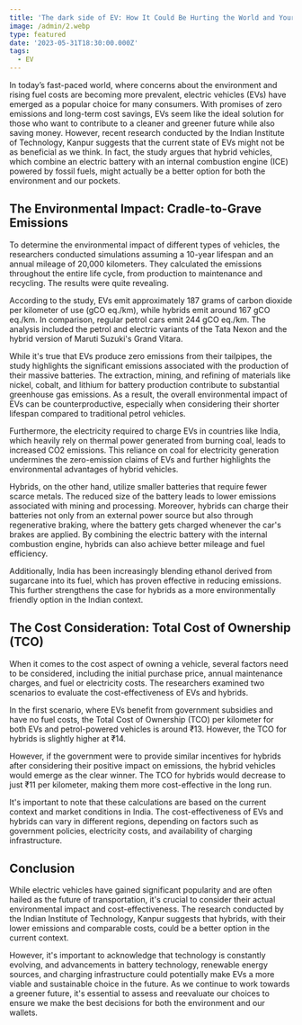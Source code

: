 ```yaml
---
title: 'The dark side of EV: How It Could Be Hurting the World and Your Pocket'
image: /admin/2.webp
type: featured
date: '2023-05-31T18:30:00.000Z'
tags:
  - EV
---
```


In today’s fast-paced world, where concerns about the environment and rising fuel costs are becoming more prevalent, electric vehicles (EVs) have emerged as a popular choice for many consumers. With promises of zero emissions and long-term cost savings, EVs seem like the ideal solution for those who want to contribute to a cleaner and greener future while also saving money. However, recent research conducted by the Indian Institute of Technology, Kanpur suggests that the current state of EVs might not be as beneficial as we think. In fact, the study argues that hybrid vehicles, which combine an electric battery with an internal combustion engine (ICE) powered by fossil fuels, might actually be a better option for both the environment and our pockets.

## The Environmental Impact: Cradle-to-Grave Emissions

To determine the environmental impact of different types of vehicles, the researchers conducted simulations assuming a 10-year lifespan and an annual mileage of 20,000 kilometers. They calculated the emissions throughout the entire life cycle, from production to maintenance and recycling. The results were quite revealing.

According to the study, EVs emit approximately 187 grams of carbon dioxide per kilometer of use (gCO eq./km), while hybrids emit around 167 gCO eq./km. In comparison, regular petrol cars emit 244 gCO eq./km. The analysis included the petrol and electric variants of the Tata Nexon and the hybrid version of Maruti Suzuki's Grand Vitara.

While it's true that EVs produce zero emissions from their tailpipes, the study highlights the significant emissions associated with the production of their massive batteries. The extraction, mining, and refining of materials like nickel, cobalt, and lithium for battery production contribute to substantial greenhouse gas emissions. As a result, the overall environmental impact of EVs can be counterproductive, especially when considering their shorter lifespan compared to traditional petrol vehicles.

Furthermore, the electricity required to charge EVs in countries like India, which heavily rely on thermal power generated from burning coal, leads to increased CO2 emissions. This reliance on coal for electricity generation undermines the zero-emission claims of EVs and further highlights the environmental advantages of hybrid vehicles.

Hybrids, on the other hand, utilize smaller batteries that require fewer scarce metals. The reduced size of the battery leads to lower emissions associated with mining and processing. Moreover, hybrids can charge their batteries not only from an external power source but also through regenerative braking, where the battery gets charged whenever the car's brakes are applied. By combining the electric battery with the internal combustion engine, hybrids can also achieve better mileage and fuel efficiency.

Additionally, India has been increasingly blending ethanol derived from sugarcane into its fuel, which has proven effective in reducing emissions. This further strengthens the case for hybrids as a more environmentally friendly option in the Indian context.

## The Cost Consideration: Total Cost of Ownership (TCO)

When it comes to the cost aspect of owning a vehicle, several factors need to be considered, including the initial purchase price, annual maintenance charges, and fuel or electricity costs. The researchers examined two scenarios to evaluate the cost-effectiveness of EVs and hybrids.

In the first scenario, where EVs benefit from government subsidies and have no fuel costs, the Total Cost of Ownership (TCO) per kilometer for both EVs and petrol-powered vehicles is around ₹13. However, the TCO for hybrids is slightly higher at ₹14.

However, if the government were to provide similar incentives for hybrids after considering their positive impact on emissions, the hybrid vehicles would emerge as the clear winner. The TCO for hybrids would decrease to just ₹11 per kilometer, making them more cost-effective in the long run.

It's important to note that these calculations are based on the current context and market conditions in India. The cost-effectiveness of EVs and hybrids can vary in different regions, depending on factors such as government policies, electricity costs, and availability of charging infrastructure.

## Conclusion

While electric vehicles have gained significant popularity and are often hailed as the future of transportation, it's crucial to consider their actual environmental impact and cost-effectiveness. The research conducted by the Indian Institute of Technology, Kanpur suggests that hybrids, with their lower emissions and comparable costs, could be a better option in the current context.

However, it's important to acknowledge that technology is constantly evolving, and advancements in battery technology, renewable energy sources, and charging infrastructure could potentially make EVs a more viable and sustainable choice in the future. As we continue to work towards a greener future, it's essential to assess and reevaluate our choices to ensure we make the best decisions for both the environment and our wallets.

